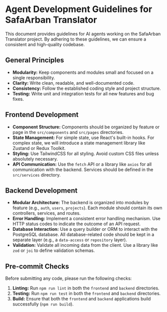 # Agent Development Guidelines for SafaArban Translator

This document provides guidelines for AI agents working on the SafaArban Translator project. By adhering to these guidelines, we can ensure a consistent and high-quality codebase.

## General Principles

- **Modularity:** Keep components and modules small and focused on a single responsibility.
- **Clarity:** Write clean, readable, and well-documented code.
- **Consistency:** Follow the established coding style and project structure.
- **Testing:** Write unit and integration tests for all new features and bug fixes.

## Frontend Development

- **Component Structure:** Components should be organized by feature or page in the `src/components` and `src/pages` directories.
- **State Management:** For simple state, use React's built-in hooks. For complex state, we will introduce a state management library like Zustand or Redux Toolkit.
- **Styling:** Use TailwindCSS for all styling. Avoid custom CSS files unless absolutely necessary.
- **API Communication:** Use the `fetch` API or a library like `axios` for all communication with the backend. Services should be defined in the `src/services` directory.

## Backend Development

- **Modular Architecture:** The backend is organized into modules by feature (e.g., `auth`, `users`, `projects`). Each module should contain its own controllers, services, and routes.
- **Error Handling:** Implement a consistent error handling mechanism. Use HTTP status codes to indicate the outcome of an API request.
- **Database Interaction:** Use a query builder or ORM to interact with the PostgreSQL database. All database-related code should be kept in a separate layer (e.g., a `data-access` or `repository` layer).
- **Validation:** Validate all incoming data from the client. Use a library like `zod` or `joi` to define validation schemas.

## Pre-commit Checks

Before submitting any code, please run the following checks:

1.  **Linting:** Run `npm run lint` in both the `frontend` and `backend` directories.
2.  **Testing:** Run `npm run test` in both the `frontend` and `backend` directories.
3.  **Build:** Ensure that both the `frontend` and `backend` applications build successfully (`npm run build`).
